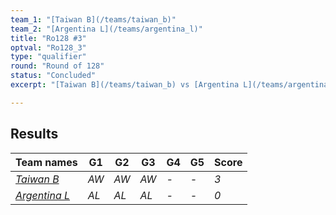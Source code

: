 ```yaml
---
team_1: "[Taiwan B](/teams/taiwan_b)"
team_2: "[Argentina L](/teams/argentina_l)"
title: "Ro128 #3"
optval: "Ro128_3"
type: "qualifier"
round: "Round of 128"
status: "Concluded"
excerpt: "[Taiwan B](/teams/taiwan_b) vs [Argentina L](/teams/argentina_l)"

---
```

## Results

| Team names | G1 | G2 | G3 | G4 | G5 | Score |
| -- | -- | -- | -- | -- | -- | -- |
| *[Taiwan B](/teams/taiwan_b)* | *AW* | *AW* | *AW* | *-* | *-* | *3* |
| *[Argentina L](/teams/argentina_l)* | *AL* | *AL* | *AL* | *-* | *-* | *0* |
